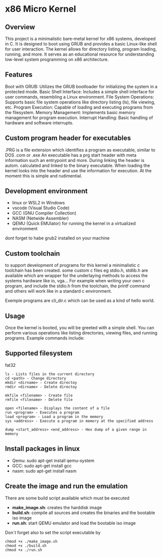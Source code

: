 # x86 Micro Kernel

## Overview

This project is a minimalistic bare-metal kernel for x86 systems, developed in C. It is designed to boot using GRUB and provides a basic Linux-like shell for user interaction. The kernel allows for directory listing, program loading, running, and more. It serves as an educational resource for understanding low-level system programming on x86 architecture.

## Features

Boot with GRUB: Utilizes the GRUB bootloader for initializing the system in a protected mode.
Basic Shell Interface: Includes a simple shell interface for user commands, resembling a Linux environment.
File System Operations: Supports basic file system operations like directory listing (ls), file viewing, etc.
Program Execution: Capable of loading and executing programs from the filesystem.
Memory Management: Implements basic memory management for program execution.
Interrupt Handling: Basic handling of hardware and software interrupts.

## Custom program header for executables

.PRG is a file extension which identifies a program as executable, similar to DOS .com or .exe
An executable has a prg start header with meta information such an entrypoint and more.
During linking the header is autom. calculated and linked to the binary executable.
When loading the kernel looks into the header and use the information for execution.
At the moment this is simple and rudimential.

## Development environment
- linux or WSL2 in Windows
- vscode (Visual Studio Code)
- GCC (GNU Compiler Collection)
- NASM (Netwide Assembler)
- QEMU (Quick EMUlator) for running the kernel in a virtualized environment

dont forget to habe grub2 installed on your machine

## Custom toolchain

to support development of programs for this kernel a minimalistic c toolchain has been created.
some custom c files eg stdio.h, stdlib.h are available which are wrapper for the underlaying 
methods to access the systems hardware like io, vga...
For example when writing your own c program, and include the stdio.h from the toolchain,
the printf command and others will work like in a standard c environment.

Exemple programs are cli_dir.c which can be used as a kind of hello world.

## Usage

Once the kernel is booted, you will be greeted with a simple shell. You can perform various operations like listing directories, viewing files, and running programs. Example commands include:

## Supported filesystem

fat32
```code
ls - Lists files in the current directory
cd <path> - Change directory
mkdir <dirname> - Create directoy
rmdir <dirname> - Delete directoy

mkfile <filename> - Create file
rmfile <filename> - Delete file

open <filename> - Displays the content of a file
run <program> - Executes a program
load <program> - Load a program in the memory
sys <address> - Execute a program in memory at the specified address

dump <start_address> <end_address> - Hex dump of a given range in memory
```

## Install packages in linux

- Qemu:
  sudo apt-get install qemu-system
- GCC:
  sudo apt-get install gcc
- nasm:
  sudo apt-get install nasm

## Create the image and run the emulation

There are some build script available which must be executed
- **make_image.sh**: creates the harddisk image
- **build.sh**: compile all sources and creates the binaries and the bootable iso image
- **run.sh**: start QEMU emulator and load the bootable iso image

Don´t forget also to set the script executable by
```code
chmod +x ./make_image.sh
chmod +x ./build.sh
chmod +x ./run.sh
```

